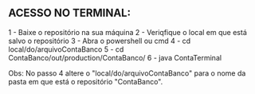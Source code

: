## ACESSO NO TERMINAL:
1 - Baixe o repositório na sua máquina
2 -  Veriqfique o local em que está salvo o repositório
3 - Abra o powershell ou cmd
4 - cd local/do/arquivoContaBanco
5 - cd ContaBanco/out/production/ContaBanco/
6 - java ContaTerminal 

Obs: No passo 4 altere o "local/do/arquivoContaBanco" para o nome da pasta em que está o repositório "ContaBanco".
